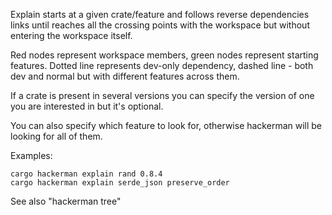 Explain starts at a given crate/feature and follows reverse dependencies links
until reaches all the crossing points with the workspace but without entering the workspace itself.

Red nodes represent workspace members, green nodes represent starting features.
Dotted line represents dev-only dependency, dashed line - both dev and normal but
with different features across them.

If a crate is present in several versions you can specify the
version of one you are interested in but it's optional.

You can also specify which feature to look for, otherwise hackerman
will be looking for all of them.

Examples:

    cargo hackerman explain rand 0.8.4
    cargo hackerman explain serde_json preserve_order

See also "hackerman tree"
